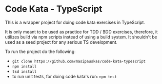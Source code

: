 Code Kata - TypeScript
==============================

This is a wrapper project for doing code kata exercises in TypeScript.

It is only meant to be used as practice for TDD / BDD exercises, therefore, it utilizes build via npm scripts instead of using a build system. It shouldn't be used as a seed project for any serious TS development.

To run the project do the following:
   * `git clone https://github.com/masipauskas/code-kata-typescript`
   * `npm install`
   * `tsd install`
   * to run unit tests, for doing code kata's run: `npm test`

